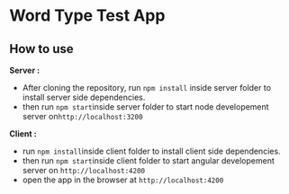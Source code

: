 
# Word Type Test App

## How to use
**Server :**
- After cloning the repository, run `npm install` inside server folder to install server side dependencies.
- then run `npm start`inside server folder to start node developement server on`http://localhost:3200`

**Client :**
- run `npm install`inside client folder to install client side dependencies.
- then run `npm start`inside client folder to start angular developement server on `http://localhost:4200`
- open the app in the browser at `http://localhost:4200`

